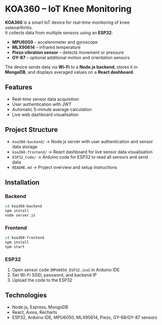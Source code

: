 # KOA360 – IoT Knee Monitoring

**KOA360** is a smart IoT device for real-time monitoring of knee osteoarthritis.  
It collects data from multiple sensors using an **ESP32**:  
- **MPU6050** – accelerometer and gyroscope  
- **MLX90614** – infrared temperature  
- **Piezo vibration sensor** – detects movement or pressure  
- **GY-87** – optional additional motion and orientation sensors  

The device sends data via **Wi-Fi** to a **Node.js backend**, stores it in **MongoDB**, and displays averaged values on a **React dashboard**.

## Features
- Real-time sensor data acquisition
- User authentication with JWT
- Automatic 5-minute average calculation
- Live web dashboard visualisation

## Project Structure
- `koa360-backend/` → Node.js server with user authentication and sensor data storage
- `koa360-frontend/` → React dashboard for live sensor data visualisation
- `ESP32_Code/` → Arduino code for ESP32 to read all sensors and send data
- `README.md` → Project overview and setup instructions

## Installation

### Backend
```bash
cd koa360-backend
npm install
node server.js
````

### Frontend

```bash
cd koa360-frontend
npm install
npm start
```

### ESP32

1. Open sensor code (`MPU6050_ESP32.ino`) in Arduino IDE
2. Set Wi-Fi SSID, password, and backend IP
3. Upload the code to the ESP32

## Technologies

* Node.js, Express, MongoDB
* React, Axios, Recharts
* ESP32, Arduino IDE, MPU6050, MLX90614, Piezo, GY-68/GY-87 sensors

